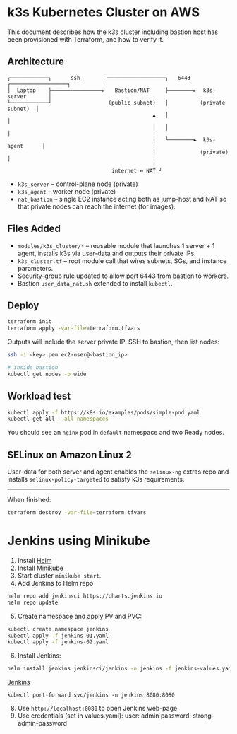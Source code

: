 # k3s Kubernetes Cluster on AWS

This document describes how the k3s cluster including bastion host has been provisioned with Terraform, and how to verify it.

## Architecture

```
┌────────────┐      ssh        ┌──────────────────┐   6443  ┌──────────────────┐
│  Laptop    ├────────────────►   Bastion/NAT     ├────────►  k3s-server       │
└────────────┘                  (public subnet)   │          (private subnet)  │
                                              ▲   │                          │
                                              │   │                          │
                                              │   └────────►  k3s-agent      │
                                              │              (private)       │
                                              │
                                 internet ↔ NAT ┘
```

* `k3s_server` – control-plane node (private)
* `k3s_agent`  – worker node (private)
* `nat_bastion` – single EC2 instance acting both as jump-host and NAT so that private nodes can reach the internet (for images).

## Files Added

* `modules/k3s_cluster/*` – reusable module that launches 1 server + 1 agent, installs k3s via user-data and outputs their private IPs.
* `k3s_cluster.tf` – root module call that wires subnets, SGs, and instance parameters.
* Security-group rule updated to allow port 6443 from bastion to workers.
* Bastion `user_data_nat.sh` extended to install `kubectl`.

## Deploy

```bash
terraform init
terraform apply -var-file=terraform.tfvars
```

Outputs will include the server private IP. SSH to bastion, then list nodes:

```bash
ssh -i <key>.pem ec2-user@<bastion_ip>

# inside bastion
kubectl get nodes -o wide
```

## Workload test

```bash
kubectl apply -f https://k8s.io/examples/pods/simple-pod.yaml
kubectl get all --all-namespaces
```

You should see an `nginx` pod in `default` namespace and two Ready nodes.

## SELinux on Amazon Linux 2

User-data for both server and agent enables the `selinux-ng` extras repo and installs `selinux-policy-targeted` to satisfy k3s requirements.

---

When finished:

```bash
terraform destroy -var-file=terraform.tfvars
```

# Jenkins using Minikube

1. Install [Helm](https://helm.sh/docs/intro/install/)
2. Install [Minikube](https://minikube.sigs.k8s.io/docs/start/?arch=%2Fwindows%2Fx86-64%2Fstable%2F.exe+download)
3. Start cluster `minikube start`.
4. Add Jenkins to Helm repo

```bash
helm repo add jenkinsci https://charts.jenkins.io
helm repo update
```

5. Create namespace and apply PV and PVC:

```bash
kubectl create namespace jenkins
kubectl apply -f jenkins-01.yaml
kubectl apply -f jenkins-02.yaml
```

6. Install Jenkins:

```bash
helm install jenkins jenkinsci/jenkins -n jenkins -f jenkins-values.yaml
```

[Jenkins](https://www.jenkins.io/doc/book/installing/kubernetes/#install-jenkins-with-helm-v3)

```
kubectl port-forward svc/jenkins -n jenkins 8080:8080
```

8. Use `http://localhost:8080` to open Jenkins web-page
9. Use credentials (set in values.yaml):
   user: admin
   password: strong-admin-password
